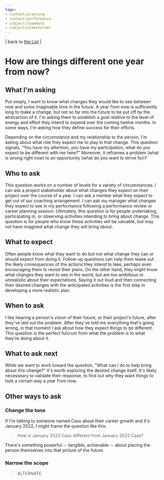 ```yaml
---
tags: 
- context/planning
- context/performance
- subject/teammate
- subject/stakeholder
---
```


| back to [the List](index.md) |

# How are things different one year from now?

## What I'm asking
Put simply, I want to know what changes they would like to see between now and some imaginable time in the future. A year from now is sufficiently long to make a change, but not so far into the future to be put off by the abstraction of it. I'm asking them to establish a goal relative to the level of energy and effort they intend to expend over the coming twelve months. In some ways, I'm asking how they define success for their efforts.

Depending on the circumstance and my relationship to the person, I'm asking about what role they expect me to play in that change. This question signals, "You have my attention, you have my participation, what do you expect to be different with me here?" Moreover, it reframes a problem (what is wrong right now) to an opportunity (what do you want to strive for)?

## Who to ask
This question works on a number of levels for a variety of circumstances. I can ask a project stakeholder about what changes they expect on their project over the course of a year. I can ask a mentee what they expect to get out of our coaching arrangement. I can ask my manager what changes they expect to see in my performance following a performance review or career planning session. Ultimately, this question is for people undertaking, participating in, or observing activities intending to bring about change. This question is for people who know these activities will be valuable, but may not have imagined what change they will bring about.

## What to expect
Often people know what they want to do but not what change they can or should expect from doing it. Follow-up questions can help them tease out the likely consequences of the actions they intend to take, perhaps even encouraging them to revisit their plans. On the other hand, they might know what changes they want to see in the world, but are too ambitious or unrealistic about their expectations. Saying it out loud and then connecting their desired changes with the anticipated activities is the first step in developing a more realistic plan.

## When to ask
I like hearing a person's vision of their future, or their project's future, after they've laid out the problem. After they've told me everything that's going wrong, in that moment I ask about how they expect things to be different. This question is the perfect fulcrum from what the problem is to what they're doing about it.


## What to ask next
While we want to work toward the question, "What can I do to help bring about this change?" it's worth exploring the desired change itself. It's likely necesseary to validate their response, to find out why they want things to look a certain way a year from now. 

## Other ways to ask

### Change the tone
If I'm talking to someone named Cass about their career growth and it's January 2022, I might frame the question like this:

> How is January 2023 Cass different from January 2022 Cass?

There's something powerful -- tangible, achievable -- about placing the person themselves into that picture of the future. 

### Narrow the scope
> ALTERNATE

